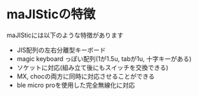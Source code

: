 # maJISticの特徴
maJISticには以下のような特徴があります
- JIS配列の左右分離型キーボード
- magic keyboard っぽい配列(1が1.5u, tabが1u, 十字キーがある)
- ソケットに対応(組み立て後にもスイッチを交換できる)
- MX, chocの両方に同時に対応させることができる
- ble micro proを使用した完全無線化に対応
